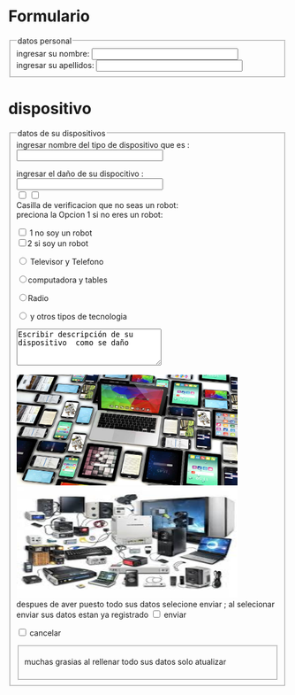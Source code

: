 
<html lang="en">
<body bgcolor="">
<html>
              <head>
</head>
<body>
<h1>Formulario</h1>
<form>
<fieldset>
<legend>datos  personal </legend>
ingresar su  nombre:
<input type= "text" size="30">
<br>
ingresar su  apellidos:
<input type="text" size="30">
</fieldset>
<h1>dispositivo </h1>
<form>
<fieldset>
<legend>datos  de su  dispositivos </legend>
ingresar nombre del tipo de dispositivo que es :
<input type= "text" size="30"><p></p>
ingresar  el daño de su dispocitivo :
<input type="text" size="30">
<br>
<input type="checkbox"> 

<input type="checkbox">  


<br>
Casilla de verificacion  que no seas   un robot:
<br>
preciona la Opcion 1 si no eres un robot:

<br>

<input type="checkbox"> 1 no  soy un robot 
<br>
<input type="checkbox">2 si soy un robot
<br><p>
<input type="radio"> Televisor y Telefono<p>
<input type="radio">computadora y tables<p>
<input type="radio">Radio <p>
<input type="radio">  y otros tipos de tecnologia 
<p><textarea rows="4" cols ="30">Escribir descripción de su dispositivo  como se daño </textarea>
<br>
<!-- inicio del piede de pagina -->
  <div class="footer">
    <p> <h100></h100> </p>
<a href="#"><img src="formulario.jpg" width="400" height="200"/> </a>
<a href="#"><img src="images.jfif" width="400" height="200"/> </a>


<br>
despues de aver puesto todo sus datos selecione  enviar  ;
al selecionar enviar sus datos estan ya registrado 
<input type="checkbox"> enviar 

<input type="checkbox"> cancelar 
<fieldset>

muchas grasias al  rellenar todo sus datos solo atualizar 
